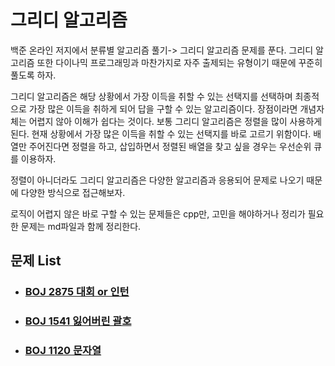 # 그리디 알고리즘

백준 온라인 저지에서 분류별 알고리즘 풀기-> 그리디 알고리즘 문제를 푼다. 그리디 알고리즘 또한 다이나믹 프로그래밍과 마찬가지로 자주 출제되는 유형이기 때문에 꾸준히 풀도록 하자.

그리디 알고리즘은 해당 상황에서 가장 이득을 취할 수 있는 선택지를 선택하며 최종적으로 가장 많은 이득을 취하게 되어 답을 구할 수 있는 알고리즘이다. 장점이라면 개념자체는 어렵지 않아 이해가 쉽다는 것이다. 보통 그리디 알고리즘은 정렬을 많이 사용하게 된다. 현재 상황에서 가장 많은 이득을 취할 수 있는 선택지를 바로 고르기 위함이다. 배열만 주어진다면 정렬을 하고, 삽입하면서 정렬된 배열을 찾고 싶을 경우는 우선순위 큐를 이용하자.

정렬이 아니더라도 그리디 알고리즘은 다양한 알고리즘과 응용되어 문제로 나오기 때문에 다양한 방식으로 접근해보자.

로직이 어렵지 않은 바로 구할 수 있는 문제들은 cpp만, 고민을 해야하거나 정리가 필요한 문제는 md파일과 함께 정리한다.

## 문제 List

- ### [BOJ  2875 대회 or  인턴](https://github.com/jungtaeyong/alstudy2/blob/ty/그리디%20알고리즘/baekjoon%202875%20대회%20or%20인턴.cpp)

- ### [BOJ  1541 잃어버린 괄호](https://github.com/jungtaeyong/alstudy2/blob/ty/그리디%20알고리즘/baekjoon%201541%20잃어버린%20괄호.md)

- ### [BOJ  1120 문자열](https://github.com/jungtaeyong/alstudy2/blob/ty/그리디%20알고리즘/baekjoon%201120%20문자열.md)

